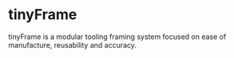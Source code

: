 # tinyFrame
tinyFrame is a modular tooling framing system focused on ease of manufacture, reusability and accuracy.
